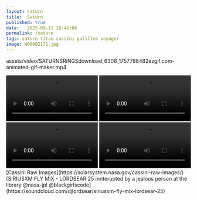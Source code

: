 ```yaml
---
layout: saturn
title:  Saturn
published: true
date:   2025-09-13 18:46:06 
permalink: /saturn 
tags: saturn titan cassini galilleo voyager
image: W00002171.jpg
---
```


assets/video/SATURNSRiNGSdownload_6308_1757788482ezgif.com-animated-gif-maker.mp4


<div clas="tupperware">


  <video controls width="250">
  <source src="https://raw.githubusercontent.com/ThakaRashard/rashardmro/refs/heads/master/assets/video/ringtransmission.mp4" type="video/mp4" />
  <source src="https://raw.githubusercontent.com/ThakaRashard/rashardmro/refs/heads/master/assets/video/ringtransmission.mp4" type="video/mp4" />


</video>


<video controls width="250">
  <source src="https://raw.githubusercontent.com/ThakaRashard/rashardmro/refs/heads/master/assets/video/cassini_ring_examination_2009.mp4" type="video/mp4" />
  <source src="https://raw.githubusercontent.com/ThakaRashard/rashardmro/refs/heads/master/assets/video/cassini_ring_examination_2009.mp4" type="video/mp4" />


</video>

<video controls width="250">
  <source src="https://raw.githubusercontent.com/ThakaRashard/rashardmro/refs/heads/master/assets/video/SATURNSRiNGSdownload_6308_1757788482ezgif.com-animated-gif-maker.mp4" type="video/mp4" />
  <source src="https://raw.githubusercontent.com/ThakaRashard/rashardmro/refs/heads/master/assets/video/SATURNSRiNGSdownload_6308_1757788482ezgif.com-animated-gif-maker.mp4" type="video/mp4" />


</video>

  <video controls width="250">
  <source src="https://raw.githubusercontent.com/ThakaRashard/rashardmro/refs/heads/master/assets/video/saturn_light_changes-ezgif.com-gif-to-mp4-converter.mp4" type="video/mp4" />
  <source src="https://raw.githubusercontent.com/ThakaRashard/rashardmro/refs/heads/master/assets/video/saturn_light_changes-ezgif.com-gif-to-mp4-converter.mp4" type="video/mp4" />


</video>

</div>
[Cassini Raw Images](https://solarsystem.nasa.gov/cassini-raw-images/)
[SIRIUSXM FLY MIX - LORDSEAR 25 innterupted by a jealous person at the library @nasa-jpl @blackgirlscode](https://soundcloud.com/djlordsear/siriusxm-fly-mix-lordsear-25)
